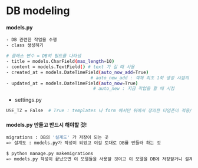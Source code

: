 # DB modeling

#### models.py

``` bash
- DB 관련한 작업을 수행
- class 생성하기

# 클래스 변수 = DB의 필드를 나타냄
- title = models.CharField(max_length=10)
- content = models.TextField() # text 가 길 때 사용
- created_at = models.DateTimeField(auto_now_add=True)  
                                # auto_new_add : 객체 최초 1회 생성 시점의 시간을 담겠다.
- updated_at = models.DateTimeField(auto_now=True)  
                                 # auto_new : 지금 작업을 할 때 시점
```



- settings.py

```bash
USE_TZ = False  # True : templates 나 form 에서만 위에서 정의한 타임존이 적용/ False 는 DB 등 모든 작업에 적용이 됨
```



#### models.py 만들고 반드시 해야할 것!

```bash
migrations : DB의 '설계도' 가 저장이 되는 곳
=> 설계도 : models.py가 작성이 되었고 이걸 토대로 DB를 만들라 하는 것 

$ python manage.py makemigrations 
=> models.py 작성이 끝났으면 이 모델들을 사용할 것이고 이 모델을 DB에 저장할거니 설계도를 그려줘!
```

